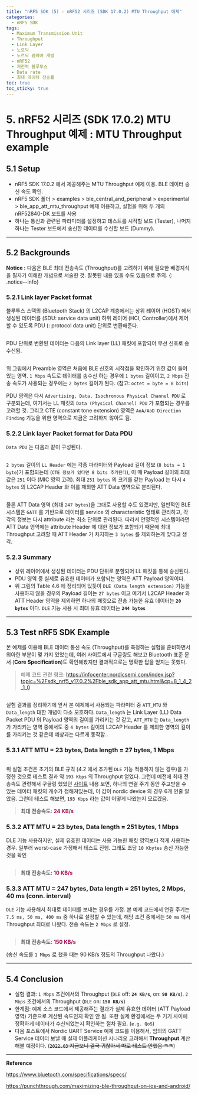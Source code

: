 ```yaml
---
title: "nRF5 SDK (5) - nRF52 시리즈 (SDK 17.0.2) MTU Throughput 예제"
categories:
  - nRF5 SDK
tags:
  - Maximum Transmission Unit
  - Throughput
  - Link Layer
  - 노르딕
  - 노르딕 펌웨어 개발
  - nRF52
  - 저전력 블루투스
  - Data rate
  - 최대 데이터 전송률
toc: true
toc_sticky: true
---
```



# 5. nRF52 시리즈 (SDK 17.0.2) MTU Throughput 예제 : MTU Throughput example

## 5.1 Setup

* nRF5 SDK 17.0.2 에서 제공해주는 MTU Throughput 예제 이용. BLE 데이터 송신 속도 확인.
* nRF5 SDK 폴더 > examples > ble_central_and_peripheral > experimental > ble_app_att_mtu_throughput 예제 이용하고, 실험을 위해 두 개의 nRF52840-DK 보드를 사용
* 하나는 통신과 관련된 파라미터를 설정하고 테스트를 시작할 보드 (Tester), 나머지 하나는 Tester 보드에서 송신한 데이터를 수신할 보드 (Dummy).

---

## 5.2 Backgrounds

**Notice :** 다음은 BLE 최대 전송속도 (Throughput)를 고려하기 위해 필요한 배경지식을 필자가 이해한 개념으로 서술한 것. 잘못된 내용 있을 수도 있음으로 주의.
{: .notice--info}

### 5.2.1 Link layer Packet format

블루투스 스택의 (Bluetooth Stack) 의 L2CAP 계층에서는 상위 레이어 (HOST) 에서 생성된 데이터를 (SDU: service data unit) 하위 레이어 (HCI, Controller)에서 제어할 수 있도록 PDU (: protocol data unit) 단위로 변환해준다.

<figure style="width: 100%" class="align-center">
  <img src="{{ site.url }}{{ site.baseurl }}/assets/images/sdk-mtu-fig2.png" alt="">
</figure>

PDU 단위로 변환된 데이터는 다음의 Link layer (LL) 패킷에 포함되어 무선 신호로 송수신됨.

<figure style="width: 100%" class="align-center">
  <img src="{{ site.url }}{{ site.baseurl }}/assets/images/sdk-mtu-fig3.png" alt="">
</figure>

위 그림에서 Preamble 영역은 처음에 BLE 신호의 시작점을 확인하기 위한 값이 들어있는 영역. `1 Mbps` 속도로 데이터를 송수신 하는 경우에 `1 bytes` 길이이고, `2 Mbps` 전송 속도가 사용되는 경우에는 `2 bytes` 길이가 된다. (참고: `octet = byte = 8 bits`)

PDU 영역은 다시 `Advertising, Data, Isochronous Physical Channel PDU` 로 구분되는데, 여기서는 LL 패킷의 `Data (Physical Channel) PDU` 가 포함되는 경우를 고려할 것. 그리고 CTE (constant tone extension) 영역은 `AoA/AoD Direction Finding` 기능을 위한 영역으로 지금은 고려하지 않아도 됨.

### 5.2.2 Link layer Packet format for Data PDU

`Data PDU` 는 다음과 같이 구성된다.

<figure style="width: 100%" class="align-center">
  <img src="{{ site.url }}{{ site.baseurl }}/assets/images/sdk-mtu-fig4.png" alt="">
</figure>

`2 bytes` 길이의 `LL Header` 에는 각종 파라미터와 Payload 길이 정보 (`8 bits = 1 byte`)가 포함되는데 (`CTE 정보가 있다면 8 bits 추가된다`), 이 때 Payload 길이의 최대 값은 `251` 이다 (MIC 영역 고려). 최대 `251 bytes` 의 크기를 같는 Payload 는 다시 `4 bytes` 의 L2CAP Header 와 이를 제외한 ATT Data 영역으로 분리된다.

<figure style="width: 100%" class="align-center">
  <img src="{{ site.url }}{{ site.baseurl }}/assets/images/sdk-mtu-fig5.png" alt="">
</figure>

물론 ATT Data 영역 (최대 `247 bytes`)을 그대로 사용할 수도 있겠지만, 일반적인 BLE 시스템은 `GATT` 를 기반으로 데이터를 service 와 characteristic 형태로 관리하고, 각각의 정보는 다시 attribute 라는 최소 단위로 관리된다. 따라서 안정적인 시스템이라면 ATT Data 영역에는 attribute Header 에 대한 정보가 포함되기 때문에 최대 Throughput 고려할 때 ATT Header 가 차지하는 `3 bytes` 를 제외하는게 맞다고 생각.

### 5.2.3 Summary

* 상위 레이어에서 생성된 데이터는 PDU 단위로 분할되어 LL 패킷을 통해 송신된다.
* PDU 영역 중 실제로 유효한 데이터가 포함되는 영역은 ATT Payload 영역이다.
* 위 그림의 Table 4.6 에 정리되어 있듯이 `DLE (Data length extension)` 기능을 사용하지 않을 경우의 Payload 길이는 `27 bytes` 이고 여기서 L2CAP Header 와 ATT Header 영역을 제외하면 하나의 패킷으로 전송 가능한 유효 데이터는 **`20 bytes`** 이다. `DLE` 기능 사용 시 최대 유효 데이터는 **`244 bytes`**

---

## 5.3 Test nRF5 SDK Example

본 예제를 이용해 BLE 데이터 통신 속도 (Throughput)를 측정하는 실험을 준비하면서 의아한 부분이 몇 가지 있었는데, 여러 사이트에서 구글링도 해보고 Bluetooth 표준 문서 (**Core Specification**)도 확인해봤지만 결과적으로는 명확한 답을 얻지는 못했다.

>예제 코드 관련 링크: https://infocenter.nordicsemi.com/index.jsp?topic=%2Fsdk_nrf5_v17.0.2%2Fble_sdk_app_att_mtu.html&cp=8_1_4_2_1_0

<figure style="width: 100%" class="align-center">
  <img src="{{ site.url }}{{ site.baseurl }}/assets/images/sdk-mtu-fig1.png" alt="">
</figure>

실험 결과를 정리하기에 앞서 본 예제에서 사용되는 파라미터 중 `ATT_MTU` 와 `Data_length` 대한 개념이 다소 모호하다. `Data_length` 는 Link Layer (LL) Data Packet PDU 의 Payload 영역의 길이를 가리키는 것 같고, `ATT_MTU` 는 `Data_length` 가 가리키는 영역 중에서도 중 `4 bytes` 길이의 L2CAP Header 를 제외한 영역의 길이를 가리키는 것 같은데 예상과는 다르게 동작함..

### 5.3.1 ATT MTU = 23 bytes, Data length = 27 bytes, 1 Mbps

<figure style="width: 100%" class="align-center">
  <img src="{{ site.url }}{{ site.baseurl }}/assets/images/sdk-mtu-fig6.png" alt="">
</figure>

위 실험 조건은 초기의 BLE 규격 (4.2 에서 추가된 `DLE` 기능 적용하지 않는 경우)을 가정한 것으로 테스트 결과 약 `193 Kbps` 의 Throughput 얻었다. 그런데 예전에 최대 전송속도 관련해서 구글링 했었던 [사이트](https://punchthrough.com/maximizing-ble-throughput-on-ios-and-android/) 내용 보면, 하나의 연결 주기 동안 주고받을 수 있는 데이터 패킷의 개수가 정해져있는데, 이 값이 nordic device 의 경우 6개 인줄 알았음. 그런데 테스트 해보면, `193 Kbps` 라는 값이 어떻게 나왔는지 모르겠음.

>**최대 전송속도:** <span style="color:#A00F50"><b>24 KB/s</b></span>

### 5.3.2 ATT MTU = 23 bytes, Data length = 251 bytes, 1 Mbps

DLE 기능 사용하지만, 실제 유효한 데이터는 사용 가능한 패킷 영역보다 적게 사용하는 경우. 일부러 worst-case 가정해서 테스트 진행. 그래도 초당 `10 Kbytes` 송신 가능한 것을 확인

<figure style="width: 100%" class="align-center">
  <img src="{{ site.url }}{{ site.baseurl }}/assets/images/sdk-mtu-fig7.png" alt="">
</figure>

>**최대 전송속도:** <span style="color:#A00F50"><b>10 KB/s</b></span>

### 5.3.3 ATT MTU = 247 bytes, Data length = 251 bytes, 2 Mbps, 40 ms (conn. interval)

`DLE` 기능 사용해서 최대로 데이터를 보내는 경우를 가정. 본 예제 코드에서 연결 주기는 `7.5 ms, 50 ms, 400 ms` 중 하나로 설정할 수 있는데, 해당 조건 중에서는 `50 ms` 에서 Throughput 최대로 나왔다. 전송 속도는 `2 Mbps` 로 설정.

<figure style="width: 100%" class="align-center">
  <img src="{{ site.url }}{{ site.baseurl }}/assets/images/sdk-mtu-fig7.png" alt="">
</figure>

>**최대 전송속도:** <span style="color:#A00F50"><b>150 KB/s</b></span>

 (송신 속도를 `1 Mbps` 로 했을 때는 90 KB/s 정도의 Throughput 나왔다.)

---

## 5.4 Conclusion

* 실험 결과: `1 Mbps` 조건에서의 Throughput (`DLE` off: **`24 KB/s`**, on: **`90 KB/s`**). `2 Mbps` 조건에서의 Throughput (`DLE` on: **`150 KB/s`**)
* 한계점: 예제 소스 코드에서 제공해주는 결과가 실제 유효한 데이터 (ATT Payload 영역) 기준으로 계산된 속도인지 확인 안 됨. 또한 실제 환경에서는 두 기기 사이에 정확하게 데이터가 수신되었는지 확인하는 절차 필요. (`e.g. QoS`)
* 다음 포스트에서 Nordic UART Service 예제 코드를 이용해서, 임의의 GATT Service 데이터 보낼 때 실제 어플리케이션 시나리오 고려해서 **Throughput** 계산해볼 예정이다. (~~`2022.03` 지금보니 결국 귀찮아서 따로 테스트 안했음 ㅋㅋ~~)
---

**Reference**

https://www.bluetooth.com/specifications/specs/

https://punchthrough.com/maximizing-ble-throughput-on-ios-and-android/

